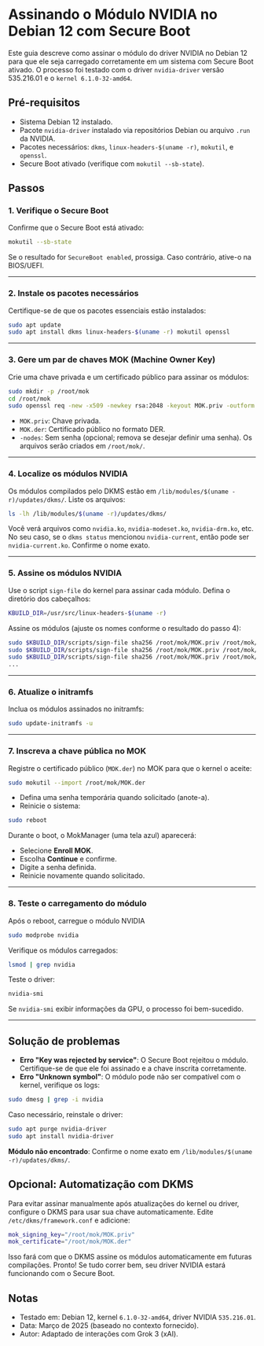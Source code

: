 # Assinando o Módulo NVIDIA no Debian 12 com Secure Boot

Este guia descreve como assinar o módulo do driver NVIDIA no Debian 12 para que ele seja carregado corretamente em um sistema com Secure Boot ativado. O processo foi testado com o driver `nvidia-driver` versão 535.216.01 e o `kernel 6.1.0-32-amd64`.

## Pré-requisitos

-   Sistema Debian 12 instalado.
-   Pacote `nvidia-driver` instalado via repositórios Debian ou arquivo `.run` da NVIDIA.
-   Pacotes necessários: `dkms`, `linux-headers-$(uname -r)`, `mokutil`, e `openssl`.
-   Secure Boot ativado (verifique com `mokutil --sb-state`).

## Passos

### 1. Verifique o Secure Boot
Confirme que o Secure Boot está ativado:
```sh
mokutil --sb-state
```
Se o resultado for `SecureBoot enabled`, prossiga. Caso contrário, ative-o na BIOS/UEFI.
<hr/>

### 2. Instale os pacotes necessários
Certifique-se de que os pacotes essenciais estão instalados:
```sh
sudo apt update
sudo apt install dkms linux-headers-$(uname -r) mokutil openssl
```
<hr/>

### 3. Gere um par de chaves MOK (Machine Owner Key)
Crie uma chave privada e um certificado público para assinar os módulos:
```sh
sudo mkdir -p /root/mok
cd /root/mok
sudo openssl req -new -x509 -newkey rsa:2048 -keyout MOK.priv -outform DER -out MOK.der -days 36500 -nodes -subj "/CN=NVIDIA Module Signing Key/"
```
-   `MOK.priv`: Chave privada.
-  `MOK.der`: Certificado público no formato DER.
-   `-nodes`: Sem senha (opcional; remova se desejar definir uma senha).
 Os arquivos serão criados em `/root/mok/`.
<hr/>

### 4. Localize os módulos NVIDIA
Os módulos compilados pelo DKMS estão em `/lib/modules/$(uname -r)/updates/dkms/`. Liste os arquivos:
```sh
ls -lh /lib/modules/$(uname -r)/updates/dkms/
```
Você verá arquivos como `nvidia.ko`, `nvidia-modeset.ko`, `nvidia-drm.ko`, etc. <br/>
No seu caso, se o `dkms status` mencionou `nvidia-current`, então pode ser `nvidia-current.ko`. Confirme o nome exato.
<hr/>

### 5. Assine os módulos NVIDIA
Use o script `sign-file` do kernel para assinar cada módulo. Defina o diretório dos cabeçalhos:
```sh
KBUILD_DIR=/usr/src/linux-headers-$(uname -r)
```
Assine os módulos (ajuste os nomes conforme o resultado do passo 4):
```sh
sudo $KBUILD_DIR/scripts/sign-file sha256 /root/mok/MOK.priv /root/mok/MOK.der /lib/modules/6.1.0-32-amd64/updates/dkms/nvidia.ko
sudo $KBUILD_DIR/scripts/sign-file sha256 /root/mok/MOK.priv /root/mok/MOK.der /lib/modules/6.1.0-32-amd64/updates/dkms/nvidia-modeset.ko
sudo $KBUILD_DIR/scripts/sign-file sha256 /root/mok/MOK.priv /root/mok/MOK.der /lib/modules/6.1.0-32-amd64/updates/dkms/nvidia-drm.ko
...
```
<hr/>

### 6. Atualize o initramfs
Inclua os módulos assinados no initramfs:
```sh
sudo update-initramfs -u
```
<hr/>

### 7. Inscreva a chave pública no MOK
Registre o certificado público (`MOK.der`) no MOK para que o kernel o aceite:
```sh
sudo mokutil --import /root/mok/MOK.der
```
-   Defina uma senha temporária quando solicitado (anote-a).
-   Reinicie o sistema:
```sh
sudo reboot
```
Durante o boot, o MokManager (uma tela azul) aparecerá:
-   Selecione **Enroll MOK**.
-   Escolha **Continue** e confirme.
-   Digite a senha definida.
-   Reinicie novamente quando solicitado.
<hr/>

### 8. Teste o carregamento do módulo
Após o reboot, carregue o módulo NVIDIA
```sh
sudo modprobe nvidia
```
Verifique os módulos carregados:
```sh
lsmod | grep nvidia
```
Teste o driver:
```sh
nvidia-smi
```
Se `nvidia-smi` exibir informações da GPU, o processo foi bem-sucedido.
<hr/>

## Solução de problemas
-   **Erro "Key was rejected by service"**: O Secure Boot rejeitou o módulo. Certifique-se de que ele foi assinado e a chave inscrita corretamente.
-   **Erro "Unknown symbol"**: O módulo pode não ser compatível com o kernel, verifique os logs:
```sh
sudo dmesg | grep -i nvidia
```
Caso necessário, reinstale o driver:
```sh
sudo apt purge nvidia-driver
sudo apt install nvidia-driver
```
**Módulo não encontrado**: Confirme o nome exato em `/lib/modules/$(uname -r)/updates/dkms/`.

## Opcional: Automatização com DKMS
Para evitar assinar manualmente após atualizações do kernel ou driver, configure o DKMS para usar sua chave automaticamente. Edite `/etc/dkms/framework.conf` e adicione:
```sh
mok_signing_key="/root/mok/MOK.priv"
mok_certificate="/root/mok/MOK.der"
```
Isso fará com que o DKMS assine os módulos automaticamente em futuras compilações.
Pronto! Se tudo correr bem, seu driver NVIDIA estará funcionando com o Secure Boot.

## Notas
-   Testado em: Debian 12, kernel `6.1.0-32-amd64`, driver NVIDIA `535.216.01`.
-   Data: Março de 2025 (baseado no contexto fornecido).
-   Autor: Adaptado de interações com Grok 3 (xAI).